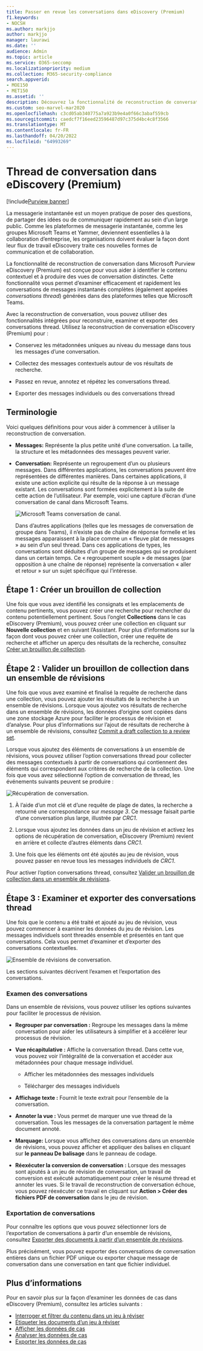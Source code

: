 ```yaml
---
title: Passer en revue les conversations dans eDiscovery (Premium)
f1.keywords:
- NOCSH
ms.author: markjjo
author: markjjo
manager: laurawi
ms.date: ''
audience: Admin
ms.topic: article
ms.service: O365-seccomp
ms.localizationpriority: medium
ms.collection: M365-security-compliance
search.appverid:
- MOE150
- MET150
ms.assetid: ''
description: Découvrez la fonctionnalité de reconstruction de conversation dans Microsoft Purview eDiscovery (Premium) (appelée thread de conversation) pour reconstruire, examiner et exporter des conversations de conversation dans des groupes Microsoft Teams et Yammer.
ms.custom: seo-marvel-mar2020
ms.openlocfilehash: c3cd05ab340775a7a923b9e4a0f66c3abaf559cb
ms.sourcegitcommit: caedcf7f16eed23596487d97c375d4bc4c8f3566
ms.translationtype: MT
ms.contentlocale: fr-FR
ms.lasthandoff: 04/20/2022
ms.locfileid: "64993269"
---
```

# <a name="conversation-threading-in-ediscovery-premium"></a>Thread de conversation dans eDiscovery (Premium)

[!include[Purview banner](../includes/purview-rebrand-banner.md)]

La messagerie instantanée est un moyen pratique de poser des questions, de partager des idées ou de communiquer rapidement au sein d’un large public. Comme les plateformes de messagerie instantanée, comme les groupes Microsoft Teams et Yammer, deviennent essentielles à la collaboration d’entreprise, les organisations doivent évaluer la façon dont leur flux de travail eDiscovery traite ces nouvelles formes de communication et de collaboration.

La fonctionnalité de reconstruction de conversation dans Microsoft Purview eDiscovery (Premium) est conçue pour vous aider à identifier le contenu contextuel et à produire des vues de conversation distinctes. Cette fonctionnalité vous permet d’examiner efficacement et rapidement les conversations de messages instantanés complètes (également appelées *conversations thread*) générées dans des plateformes telles que Microsoft Teams.

Avec la reconstruction de conversation, vous pouvez utiliser des fonctionnalités intégrées pour reconstruire, examiner et exporter des conversations thread. Utilisez la reconstruction de conversation eDiscovery (Premium) pour :

- Conservez les métadonnées uniques au niveau du message dans tous les messages d’une conversation.

- Collectez des messages contextuels autour de vos résultats de recherche.

- Passez en revue, annotez et répétez les conversations thread.

- Exporter des messages individuels ou des conversations thread

## <a name="terminology"></a>Terminologie

Voici quelques définitions pour vous aider à commencer à utiliser la reconstruction de conversation.

- **Messages:** Représente la plus petite unité d’une conversation. La taille, la structure et les métadonnées des messages peuvent varier.

- **Conversation:** Représente un regroupement d’un ou plusieurs messages. Dans différentes applications, les conversations peuvent être représentées de différentes manières. Dans certaines applications, il existe une action explicite qui résulte de la réponse à un message existant. Les conversations sont formées explicitement à la suite de cette action de l’utilisateur. Par exemple, voici une capture d’écran d’une conversation de canal dans Microsoft Teams.

   ![Microsoft Teams conversation de canal.](../media/threadedchat.png)

   Dans d’autres applications (telles que les messages de conversation de groupe dans Teams), il n’existe pas de chaîne de réponse formelle et les messages apparaissent à la place comme un « fleuve plat de messages » au sein d’un seul thread. Dans ces applications de types, les conversations sont déduites d’un groupe de messages qui se produisent dans un certain temps. Ce « regroupement souple » de messages (par opposition à une chaîne de réponse) représente la conversation « aller et retour » sur un sujet spécifique qui l’intéresse.

## <a name="step-1-create-a-draft-collection"></a>Étape 1 : Créer un brouillon de collection

Une fois que vous avez identifié les consignats et les emplacements de contenu pertinents, vous pouvez créer une recherche pour rechercher du contenu potentiellement pertinent. Sous l’onglet **Collections** dans le cas eDiscovery (Premium), vous pouvez créer une collection en cliquant sur **Nouvelle collection** et en suivant l’Assistant. Pour plus d’informations sur la façon dont vous pouvez créer une collection, créer une requête de recherche et afficher un aperçu des résultats de la recherche, consultez [Créer un brouillon de collection](create-draft-collection.md).

## <a name="step-2-commit-a-draft-collection-to-a-review-set"></a>Étape 2 : Valider un brouillon de collection dans un ensemble de révisions

Une fois que vous avez examiné et finalisé la requête de recherche dans une collection, vous pouvez ajouter les résultats de la recherche à un ensemble de révisions. Lorsque vous ajoutez vos résultats de recherche dans un ensemble de révisions, les données d’origine sont copiées dans une zone stockage Azure pour faciliter le processus de révision et d’analyse. Pour plus d’informations sur l’ajout de résultats de recherche à un ensemble de révisions, consultez [Commit a draft collection to a review set](commit-draft-collection.md).

Lorsque vous ajoutez des éléments de conversations à un ensemble de révisions, vous pouvez utiliser l’option conversations thread pour collecter des messages contextuels à partir de conversations qui contiennent des éléments qui correspondent aux critères de recherche de la collection. Une fois que vous avez sélectionné l’option de conversation de thread, les événements suivants peuvent se produire :

  ![Récupération de conversation.](../media/messagesandconversations.png)

1. À l’aide d’un mot clé et d’une requête de plage de dates, la recherche a retourné une correspondance sur *message 3*. Ce message faisait partie d’une conversation plus large, illustrée par *CRC1*.

2. Lorsque vous ajoutez les données dans un jeu de révision et activez les options de récupération de conversation, eDiscovery (Premium) revient en arrière et collecte d’autres éléments dans *CRC1*.

3. Une fois que les éléments ont été ajoutés au jeu de révision, vous pouvez passer en revue tous les messages individuels de *CRC1*.

Pour activer l’option conversations thread, consultez [Valider un brouillon de collection dans un ensemble de révisions](commit-draft-collection.md#commit-a-draft-collection-to-a-review-set).

## <a name="step-3-review-and-export-threaded-conversations"></a>Étape 3 : Examiner et exporter des conversations thread

Une fois que le contenu a été traité et ajouté au jeu de révision, vous pouvez commencer à examiner les données du jeu de révision. Les messages individuels sont threadés ensemble et présentés en tant que conversations. Cela vous permet d’examiner et d’exporter des conversations contextuelles.

  ![Ensemble de révisions de conversation.](../media/ConversationRSOptions.PNG)

Les sections suivantes décrivent l’examen et l’exportation des conversations.

### <a name="reviewing-conversations"></a>Examen des conversations

Dans un ensemble de révisions, vous pouvez utiliser les options suivantes pour faciliter le processus de révision.

- **Regrouper par conversation :** Regroupe les messages dans la même conversation pour aider les utilisateurs à simplifier et à accélérer leur processus de révision.

- **Vue récapitulative :** Affiche la conversation thread. Dans cette vue, vous pouvez voir l’intégralité de la conversation et accéder aux métadonnées pour chaque message individuel.

   - Afficher les métadonnées des messages individuels

   - Télécharger des messages individuels

- **Affichage texte :** Fournit le texte extrait pour l’ensemble de la conversation.

- **Annoter la vue :** Vous permet de marquer une vue thread de la conversation. Tous les messages de la conversation partagent le même document annoté.

- **Marquage:** Lorsque vous affichez des conversations dans un ensemble de révisions, vous pouvez afficher et appliquer des balises en cliquant sur **le panneau De balisage** dans le panneau de codage.

- **Réexécuter la conversion de conversation :** Lorsque des messages sont ajoutés à un jeu de révision de conversation, un travail de conversion est exécuté automatiquement pour créer le résumé thread et annoter les vues. Si le travail de reconstruction de conversation échoue, vous pouvez réexécuter ce travail en cliquant sur **Action > Créer des fichiers PDF de conversation** dans le jeu de révision.

### <a name="exporting-conversations"></a>Exportation de conversations

Pour connaître les options que vous pouvez sélectionner lors de l’exportation de conversations à partir d’un ensemble de révisions, consultez [Exporter des documents à partir d’un ensemble de révisions](export-documents-from-review-set.md#export-options).

Plus précisément, vous pouvez exporter des conversations de conversation entières dans un fichier PDF unique ou exporter chaque message de conversation dans une conversation en tant que fichier individuel.

## <a name="more-information"></a>Plus d’informations

Pour en savoir plus sur la façon d’examiner les données de cas dans eDiscovery (Premium), consultez les articles suivants :

- [Interroger et filtrer du contenu dans un jeu à réviser](review-set-search.md)
- [Étiqueter les documents d’un jeu à réviser](tagging-documents.md)
- [Afficher les données de cas](view-documents-in-review-set.md)
- [Analyser les données de cas](analyzing-data-in-review-set.md)
- [Exporter les données de cas](exporting-data-ediscover20.md)
